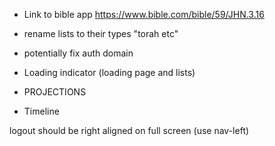 * Link to bible app  https://www.bible.com/bible/59/JHN.3.16

* rename lists to their types "torah etc"
* potentially fix auth domain
* Loading indicator (loading page and lists)

* PROJECTIONS
* Timeline

logout should be right aligned on full screen (use nav-left)
